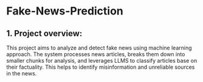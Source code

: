 # Fake-News-Prediction
## 1. Project overview:
This project aims to analyze and detect fake news using machine learning approach. The system processes news articles, breaks them down into smaller chunks for analysis, and leverages LLMS to classify articles base on their factuality. This helps to identify misinformation and unreliable sources in the news.
